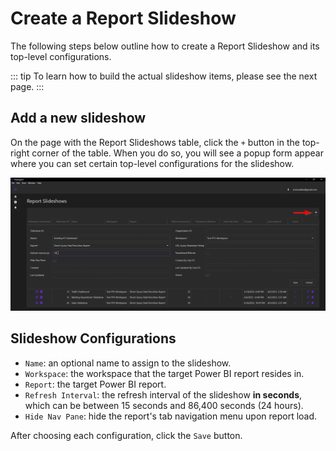 # Create a Report Slideshow

The following steps below outline how to create a Report Slideshow and its top-level configurations. 

::: tip
To learn how to build the actual slideshow items, please see the next page.
:::

## Add a new slideshow

On the page with the Report Slideshows table, click the `+` button in the top-right corner of the table. When you do so, you will see a popup form appear where you can set certain top-level configurations for the slideshow.

<p align="center">
  <img src="./new-slideshow-popup-form.png" />
</p>

## Slideshow Configurations

* `Name`: an optional name to assign to the slideshow.
* `Workspace`: the workspace that the target Power BI report resides in.
* `Report`: the target Power BI report.
* `Refresh Interval`: the refresh interval of the slideshow **in seconds**, which can be between 15 seconds and 86,400 seconds (24 hours).
* `Hide Nav Pane`: hide the report's tab navigation menu upon report load.

After choosing each configuration, click the `Save` button.